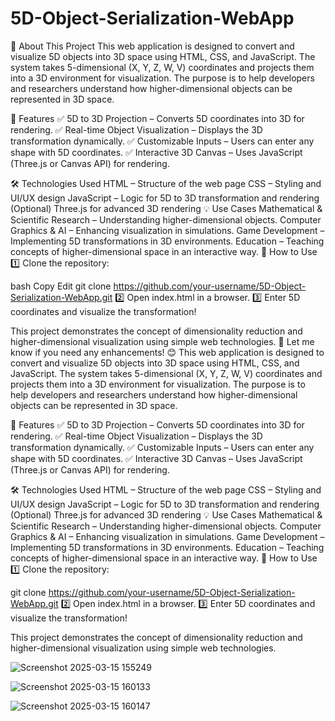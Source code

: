 # 5D-Object-Serialization-WebApp

📌 About This Project
This web application is designed to convert and visualize 5D objects into 3D space using HTML, CSS, and JavaScript. The system takes 5-dimensional (X, Y, Z, W, V) coordinates and projects them into a 3D environment for visualization. The purpose is to help developers and researchers understand how higher-dimensional objects can be represented in 3D space.

🚀 Features
✅ 5D to 3D Projection – Converts 5D coordinates into 3D for rendering.
✅ Real-time Object Visualization – Displays the 3D transformation dynamically.
✅ Customizable Inputs – Users can enter any shape with 5D coordinates.
✅ Interactive 3D Canvas – Uses JavaScript (Three.js or Canvas API) for rendering.

🛠️ Technologies Used
HTML – Structure of the web page
CSS – Styling and UI/UX design
JavaScript – Logic for 5D to 3D transformation and rendering
(Optional) Three.js for advanced 3D rendering
💡 Use Cases
Mathematical & Scientific Research – Understanding higher-dimensional objects.
Computer Graphics & AI – Enhancing visualization in simulations.
Game Development – Implementing 5D transformations in 3D environments.
Education – Teaching concepts of higher-dimensional space in an interactive way.
📂 How to Use
1️⃣ Clone the repository:

bash
Copy
Edit
git clone https://github.com/your-username/5D-Object-Serialization-WebApp.git
2️⃣ Open index.html in a browser.
3️⃣ Enter 5D coordinates and visualize the transformation!

This project demonstrates the concept of dimensionality reduction and higher-dimensional visualization using simple web technologies. 🚀 Let me know if you need any enhancements! 😊
This web application is designed to convert and visualize 5D objects into 3D space using HTML, CSS, and JavaScript. The system takes 5-dimensional (X, Y, Z, W, V) coordinates and projects them into a 3D environment for visualization. The purpose is to help developers and researchers understand how higher-dimensional objects can be represented in 3D space.

🚀 Features
✅ 5D to 3D Projection – Converts 5D coordinates into 3D for rendering.
✅ Real-time Object Visualization – Displays the 3D transformation dynamically.
✅ Customizable Inputs – Users can enter any shape with 5D coordinates.
✅ Interactive 3D Canvas – Uses JavaScript (Three.js or Canvas API) for rendering.

🛠️ Technologies Used
HTML – Structure of the web page
CSS – Styling and UI/UX design
JavaScript – Logic for 5D to 3D transformation and rendering
(Optional) Three.js for advanced 3D rendering
💡 Use Cases
Mathematical & Scientific Research – Understanding higher-dimensional objects.
Computer Graphics & AI – Enhancing visualization in simulations.
Game Development – Implementing 5D transformations in 3D environments.
Education – Teaching concepts of higher-dimensional space in an interactive way.
📂 How to Use
1️⃣ Clone the repository:


git clone https://github.com/your-username/5D-Object-Serialization-WebApp.git
2️⃣ Open index.html in a browser.
3️⃣ Enter 5D coordinates and visualize the transformation!

This project demonstrates the concept of dimensionality reduction and higher-dimensional visualization using simple web technologies. 

![Screenshot 2025-03-15 155249](https://github.com/user-attachments/assets/e2eb3485-1041-4d6e-be86-e6d69720bf6e)

![Screenshot 2025-03-15 160133](https://github.com/user-attachments/assets/4ffe0bd9-3cc2-4555-ba9d-963dc301366e)

![Screenshot 2025-03-15 160147](https://github.com/user-attachments/assets/574346f0-beeb-46d4-a30c-0c6a53f5bad7)



